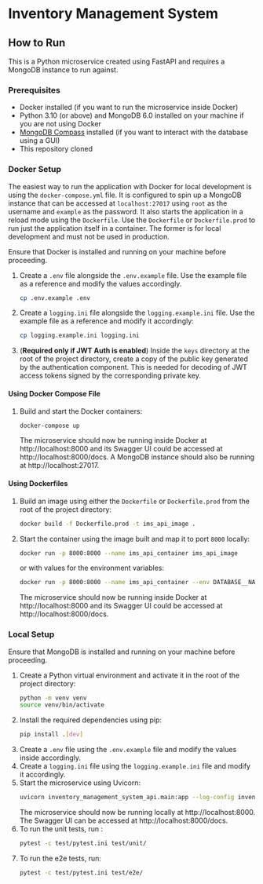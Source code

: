 # Inventory Management System

## How to Run

This is a Python microservice created using FastAPI and requires a MongoDB instance to run against.

### Prerequisites
- Docker installed (if you want to run the microservice inside Docker)
- Python 3.10 (or above) and MongoDB 6.0 installed on your machine if you are not using Docker
- [MongoDB Compass](https://www.mongodb.com/products/compass) installed (if you want to interact with the database using a GUI)
- This repository cloned

### Docker Setup
The easiest way to run the application with Docker for local development is using the `docker-compose.yml` file. It is
configured to spin up a MongoDB instance that can be accessed at `localhost:27017` using `root` as the username and
`example` as the password. It also starts the application in a reload mode using the `Dockerfile`. Use the `Dockerfile`
or `Dockerfile.prod` to run just the application itself in a container. The former is for local development  and must
not be used in production.

Ensure that Docker is installed and running on your machine before proceeding.

1. Create a `.env` file alongside the `.env.example` file. Use the example file as a reference and modify the values accordingly.
    ```bash
    cp .env.example .env
    ```

2. Create a `logging.ini` file alongside the `logging.example.ini` file. Use the example file as a reference and modify it accordingly:
    ```bash
    cp logging.example.ini logging.ini
    ```

3. (**Required only if JWT Auth is enabled**) Inside the `keys` directory at the root of the project directory, create a copy of the public key generated by the authentication component. This is needed for decoding of JWT access tokens signed by the corresponding private key.


#### Using Docker Compose File

1. Build and start the Docker containers:
    ```bash
    docker-compose up
    ```
   The microservice should now be running inside Docker at http://localhost:8000 and its Swagger UI could be accessed
   at http://localhost:8000/docs. A MongoDB instance should also be running at http://localhost:27017.

#### Using Dockerfiles

1. Build an image using either the `Dockerfile` or `Dockerfile.prod` from the root of the project directory:
    ```bash
    docker build -f Dockerfile.prod -t ims_api_image .
    ```

2. Start the container using the image built and map it to port `8000` locally:
    ```bash
    docker run -p 8000:8000 --name ims_api_container ims_api_image
    ```
   or with values for the environment variables:
    ```bash
    docker run -p 8000:8000 --name ims_api_container --env DATABASE__NAME=test-ims ims_api_image
    ```
   The microservice should now be running inside Docker at http://localhost:8000 and its Swagger UI could be accessed
   at http://localhost:8000/docs.

### Local Setup

Ensure that MongoDB is installed and running on your machine before proceeding.

1. Create a Python virtual environment and activate it in the root of the project directory:
    ```bash
    python -m venv venv
    source venv/bin/activate
    ```
2. Install the required dependencies using pip:
    ```bash
    pip install .[dev]
    ```
3. Create a `.env` file using the `.env.example` file and modify the values inside accordingly.
4. Create a `logging.ini` file using the `logging.example.ini` file and modify it accordingly.
5. Start the microservice using Uvicorn:
    ```bash
    uvicorn inventory_management_system_api.main:app --log-config inventory_management_system_api/logging.ini --reload
    ```
   The microservice should now be running locally at http://localhost:8000. The Swagger UI can be accessed
   at http://localhost:8000/docs.
6. To run the unit tests, run :
   ```bash
   pytest -c test/pytest.ini test/unit/
   ```
7. To run the e2e tests, run:
   ```bash
   pytest -c test/pytest.ini test/e2e/
   ```
